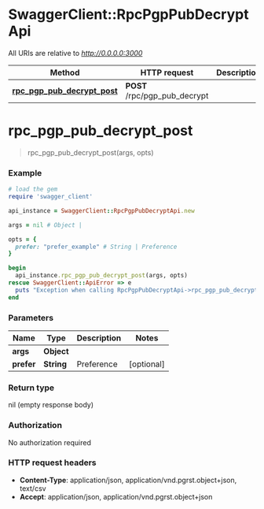 # SwaggerClient::RpcPgpPubDecryptApi

All URIs are relative to *http://0.0.0.0:3000*

Method | HTTP request | Description
------------- | ------------- | -------------
[**rpc_pgp_pub_decrypt_post**](RpcPgpPubDecryptApi.md#rpc_pgp_pub_decrypt_post) | **POST** /rpc/pgp_pub_decrypt | 


# **rpc_pgp_pub_decrypt_post**
> rpc_pgp_pub_decrypt_post(args, opts)



### Example
```ruby
# load the gem
require 'swagger_client'

api_instance = SwaggerClient::RpcPgpPubDecryptApi.new

args = nil # Object | 

opts = { 
  prefer: "prefer_example" # String | Preference
}

begin
  api_instance.rpc_pgp_pub_decrypt_post(args, opts)
rescue SwaggerClient::ApiError => e
  puts "Exception when calling RpcPgpPubDecryptApi->rpc_pgp_pub_decrypt_post: #{e}"
end
```

### Parameters

Name | Type | Description  | Notes
------------- | ------------- | ------------- | -------------
 **args** | **Object**|  | 
 **prefer** | **String**| Preference | [optional] 

### Return type

nil (empty response body)

### Authorization

No authorization required

### HTTP request headers

 - **Content-Type**: application/json, application/vnd.pgrst.object+json, text/csv
 - **Accept**: application/json, application/vnd.pgrst.object+json



